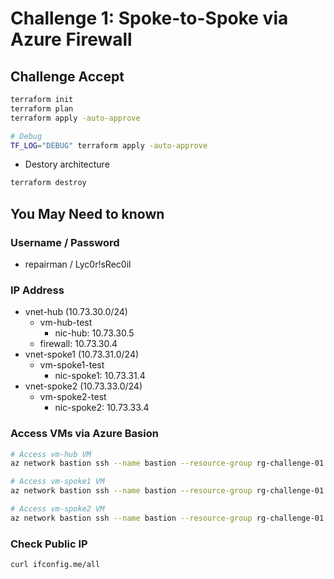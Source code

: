 # Challenge 1: Spoke-to-Spoke via Azure Firewall

## Challenge Accept

``` bash
terraform init
terraform plan
terraform apply -auto-approve

# Debug
TF_LOG="DEBUG" terraform apply -auto-approve
```

- Destory architecture

``` bash
terraform destroy
```

## You May Need to known

### Username / Password

- repairman / Lyc0r!sRec0il

### IP Address

- vnet-hub (10.73.30.0/24)
  - vm-hub-test
    - nic-hub: 10.73.30.5
  - firewall: 10.73.30.4
- vnet-spoke1 (10.73.31.0/24)
  - vm-spoke1-test
    - nic-spoke1: 10.73.31.4
- vnet-spoke2 (10.73.33.0/24)
  - vm-spoke2-test
    - nic-spoke2: 10.73.33.4

### Access VMs via Azure Basion

``` bash
# Access vm-hub VM
az network bastion ssh --name bastion --resource-group rg-challenge-01 --target-resource-id $(az vm show -g rg-challenge-01 -n vm-hub --query "id" --output tsv) --auth-type password --username repairman

# Access vm-spoke1 VM
az network bastion ssh --name bastion --resource-group rg-challenge-01 --target-resource-id $(az vm show -g rg-challenge-01 -n vm-spoke1 --query "id" --output tsv) --auth-type password --username repairman

# Access vm-spoke2 VM
az network bastion ssh --name bastion --resource-group rg-challenge-01 --target-resource-id $(az vm show -g rg-challenge-01 -n vm-spoke2 --query "id" --output tsv) --auth-type password --username repairman
```

### Check Public IP

``` bash
curl ifconfig.me/all
```
